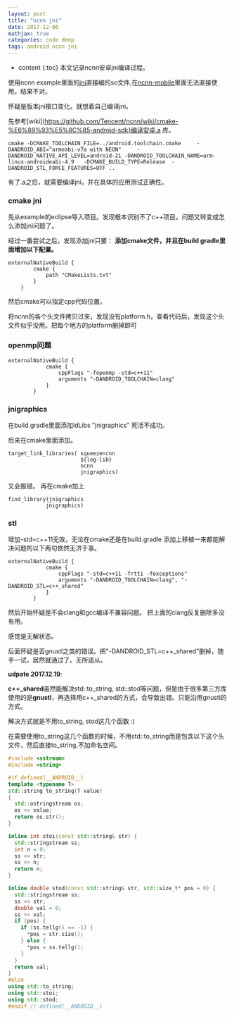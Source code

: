 ```yaml
---
layout: post
title: "ncnn jni"
date: 2017-12-06
mathjax: true
categories: code deep
tags: android ncnn jni
---
```

* content
{:toc}
本文记录ncnn安卓jni编译过程。

使用ncnn example里面的[jni](https://github.com/Tencent/ncnn/tree/master/examples/squeezencnn/jni)直接编的so文件,在[ncnn-mobile](https://github.com/dangbo/ncnn-mobile.git)里面无法直接使用。结果不对。

怀疑是版本jni接口变化。就想着自己编译jni。





先参考[wiki](https://github.com/Tencent/ncnn/wiki/cmake-%E6%89%93%E5%8C%85-android-sdk}编译安卓.a 库。

```
cmake -DCMAKE_TOOLCHAIN_FILE=../android.toolchain.cmake     -DANDROID_ABI="armeabi-v7a with NEON"     -DANDROID_NATIVE_API_LEVEL=android-21 -DANDROID_TOOLCHAIN_NAME=arm-linux-androideabi-4.9   -DCMAKE_BUILD_TYPE=Release  -DANDROID_STL_FORCE_FEATURES=OFF ..
```

有了.a之后，就需要编译jni，并在具体的应用测试正确性。

### cmake jni

先从example的eclipse导入项目。发现根本识别不了c++项目。问题又转变成怎么添加jni问题了。

经过一番尝试之后，发现添加jni只要：
**添加cmake文件，并且在build gradle里面增加以下配置。**

```
externalNativeBuild {
        cmake {
            path "CMakeLists.txt"
        }
    }
```




然后cmake可以指定cpp代码位置。

将ncnn的各个头文件拷贝过来，发现没有platform.h，查看代码后，发现这个头文件似乎没用。把每个地方的platform删掉即可

### openmp问题

```
externalNativeBuild {
            cmake {
                cppFlags "-fopenmp -std=c++11"
                arguments "-DANDROID_TOOLCHAIN=clang"
            }
        }
```

### jnigraphics

在build.gradle里面添加ldLibs "jnigraphics" 死活不成功。

后来在cmake里面添加。

```
target_link_libraries( squeezencnn
                       ${log-lib}
                       ncnn
                       jnigraphics)
```

又会报错。
再在cmake加上

```
find_library(jnigraphics
            jnigraphics)
```

### stl

增加-std=c++11无效，无论在cmake还是在build.gradle
添加上移植一来都能解决问题的以下两句依然无济于事。

```
externalNativeBuild {
            cmake {
                cppFlags "-std=c++11 -frtti -fexceptions"
                arguments "-DANDROID_TOOLCHAIN=clang", "-DANDROID_STL=c++_shared"
            }
        }
```

然后开始怀疑是不会clang和gcc编译不兼容问题。
把上面的clang反复删除多没有用。

感觉是无解状态。

后面怀疑是否gnustl之类的错误。把"-DANDROID_STL=c++_shared"删掉，随手一试，居然就通过了。无所适从。



**udpate 2017.12.19**: 

**c++_shared**虽然能解决std::to_string, std::stod等问题，但是由于很多第三方库使用的是**gnustl**，再选择用c++_shared的方式，会导致出错。只能沿用gnustl的方式。

解决方式就是不用to_string, stod这几个函数 :)

在需要使用to_string这几个函数的时候，不用std::to_string而是包含以下这个头文件，然后直接to_string,不加命名空间。

```Cpp
#include <sstream>
#include <string>

#if defined(__ANDROID__)
template <typename T>
std::string to_string(T value)
{
  std::ostringstream os;
  os << value;
  return os.str();
}

inline int stoi(const std::string& str) {
  std::stringstream ss;
  int n = 0;
  ss << str;
  ss >> n;
  return n;
}

inline double stod(const std::string& str, std::size_t* pos = 0) {
  std::stringstream ss;
  ss << str;
  double val = 0;
  ss >> val;
  if (pos) {
    if (ss.tellg() == -1) {
      *pos = str.size();
    } else {
      *pos = ss.tellg();
    }
  }
  return val;
}
#else
using std::to_string;
using std::stoi;
using std::stod;
#endif // defined(__ANDROID__)
```



